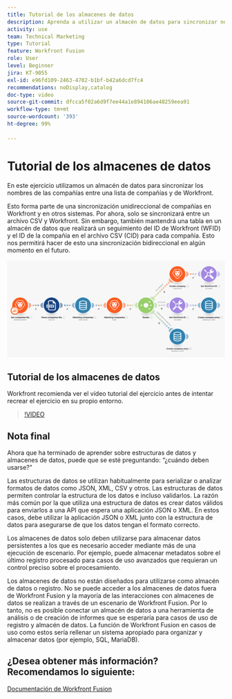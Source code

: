```yaml
---
title: Tutorial de los almacenes de datos
description: Aprenda a utilizar un almacén de datos para sincronizar nombres de compañías entre una lista de compañías y de Workfront con  [!DNL Adobe Workfront Fusion].
activity: use
team: Technical Marketing
type: Tutorial
feature: Workfront Fusion
role: User
level: Beginner
jira: KT-9055
exl-id: e96fd109-2463-4702-b1bf-b42a6dcd7fc4
recommendations: noDisplay,catalog
doc-type: video
source-git-commit: dfcca5f02a6d9f7ee44a1e894106ae48259eea91
workflow-type: tm+mt
source-wordcount: '393'
ht-degree: 99%

---
```


# Tutorial de los almacenes de datos

En este ejercicio utilizamos un almacén de datos para sincronizar los nombres de las compañías entre una lista de compañías y de Workfront.

Esto forma parte de una sincronización unidireccional de compañías en Workfront y en otros sistemas. Por ahora, solo se sincronizará entre un archivo CSV y Workfront. Sin embargo, también mantendrá una tabla en un almacén de datos que realizará un seguimiento del ID de Workfront (WFID) y el ID de la compañía en el archivo CSV (CID) para cada compañía. Esto nos permitirá hacer de esto una sincronización bidireccional en algún momento en el futuro.

![Una imagen de un escenario de Fusion](assets/data-structures-and-data-stores-2.png)

## Tutorial de los almacenes de datos

Workfront recomienda ver el vídeo tutorial del ejercicio antes de intentar recrear el ejercicio en su propio entorno.

>[!VIDEO](https://video.tv.adobe.com/v/3417968/?quality=12&learn=on&enablevpops&captions=spa)



## Nota final

Ahora que ha terminado de aprender sobre estructuras de datos y almacenes de datos, puede que se esté preguntando: “¿cuándo deben usarse?”

Las estructuras de datos se utilizan habitualmente para serializar o analizar formatos de datos como JSON, XML, CSV y otros. Las estructuras de datos permiten controlar la estructura de los datos e incluso validarlos. La razón más común por la que utiliza una estructura de datos es crear datos válidos para enviarlos a una API que espera una aplicación JSON o XML. En estos casos, debe utilizar la aplicación JSON o XML junto con la estructura de datos para asegurarse de que los datos tengan el formato correcto.

Los almacenes de datos solo deben utilizarse para almacenar datos persistentes a los que es necesario acceder mediante más de una ejecución de escenario. Por ejemplo, puede almacenar metadatos sobre el último registro procesado para casos de uso avanzados que requieran un control preciso sobre el procesamiento.

Los almacenes de datos no están diseñados para utilizarse como almacén de datos o registro. No se puede acceder a los almacenes de datos fuera de Workfront Fusion y la mayoría de las interacciones con almacenes de datos se realizan a través de un escenario de Workfront Fusion. Por lo tanto, no es posible conectar un almacén de datos a una herramienta de análisis o de creación de informes que se esperaría para casos de uso de registro y almacén de datos. La función de Workfront Fusion en casos de uso como estos sería rellenar un sistema apropiado para organizar y almacenar datos (por ejemplo, SQL, MariaDB).

## ¿Desea obtener más información? Recomendamos lo siguiente:

[Documentación de Workfront Fusion](https://experienceleague.adobe.com/es/docs/workfront-fusion/using/get-started-with-fusion/understand-workfront-fusion/workfront-fusion-overview)
